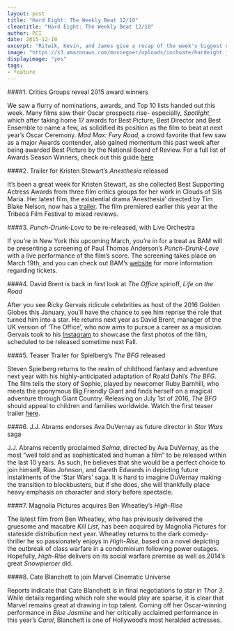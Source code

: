 ```yaml
---
layout: post
title: "Hard Eight: The Weekly Beat 12/10"
cleantitle: "Hard Eight: The Weekly Beat 12/10"
author: PCI
date: 2015-12-10
excerpt: "Ritwik, Kevin, and James give a recap of the week's biggest news"
image: "https://s3.amazonaws.com/moviegoer/uploads/inchoate/hardeight.jpg"
displayimage: "yes"
tags: 
- feature
---
```


####1. Critics Groups reveal 2015 award winners

We saw a flurry of nominations, awards, and Top 10 lists handed out this week. Many films saw their Oscar prospects rise- especially, *Spotlight*, which after taking home 17 awards for Best Picture, Best Director and Best Ensemble to name a few, as solidified its position as the film to beat at next year’s Oscar Ceremony. *Mad Max: Fury Road*, a crowd favorite that few saw as a major Awards contender, also gained momentum this past week after being awarded Best Picture by the National Board of Review. For a full list of Awards Season Winners, check out this guide [here](http://www.indiewire.com/article/the-indiewire-2015-16-awards-season-winners-guide-20151201)

####2. Trailer for Kristen Stewart’s *Anesthesia* released

It’s been a great week for Kristen Stewart, as she collected Best Supporting Actress Awards from three film critics groups for her work in Clouds of Sils Maria. Her latest film, the existential drama ‘Anesthesia’ directed by Tim Blake Nelson, now has a [trailer](https://www.youtube.com/watch?v=quSmBf8shFQ). The film premiered earlier this year at the Tribeca Film Festival to mixed reviews.
	

####3. *Punch-Drunk-Love* to be re-released, with Live Orchestra

If you’re in New York this upcoming March, you’re in for a treat as BAM will be presenting a screening of Paul Thomas Anderson’s *Punch-Drunk-Love* with a live performance of the film’s score. The screening takes place on March 19th, and you can check out BAM’s [website](http://www.bam.org
) for more information regarding tickets.  

####4. David Brent is back in first look at *The Office* spinoff, *Life on the Road*

After you see Ricky Gervais ridicule celebrities as host of the 2016 Golden Globes this January, you’ll have the chance to see him reprise the role that turned him into a star. He returns next year as David Brent, manager of the UK version of ‘The Office’, who now aims to pursue a career as a musician. Gervais took to his [Instagram](https://www.instagram.com/rickygervais/) to showcase the first photos of the film, scheduled to be released sometime next Fall.

####5. Teaser Trailer for Spielberg’s *The BFG* released

Steven Spielberg returns to the realm of childhood fantasy and adventure next year with his highly-anticipated adaptation of Roald Dahl’s *The BFG*. The film tells the story of Sophie, played by newcomer Ruby Barnhill, who meets the eponymous Big Friendly Giant and finds herself on a magical adventure through Giant Country. Releasing on July 1st of 2016, *The BFG* should appeal to children and families worldwide. Watch the first teaser trailer [here](https://www.youtube.com/watch?v=VG5MtenlP-A). 

####6. J.J. Abrams endorses Ava DuVernay as future director in *Star Wars* saga

J.J. Abrams recently proclaimed *Selma*, directed by Ava DuVernay, as the most “well told and as sophisticated and human a film” to be released within the last 10 years. As such, he believes that she would be a perfect choice to join himself, Rian Johnson, and Gareth Edwards in depicting future installments of the ‘Star Wars’ saga. It is hard to imagine DuVernay making the transition to blockbusters, but if she does, she will thankfully place heavy emphasis on character and story before spectacle.

####7. Magnolia Pictures acquires Ben Wheatley’s *High-Rise*

The latest film from Ben Wheatley, who has previously delivered the gruesome and macabre *Kill List*, has been acquired by Magnolia Pictures for stateside distribution next year. Wheatley returns to the dark comedy-thriller he so passionately enjoys in *High-Rise*, based on a novel depicting the outbreak of class warfare in a condominium following power outages. Hopefully, *High-Rise* delivers on its social warfare premise as well as 2014’s great *Snowpiercer* did.

####8. Cate Blanchett to join Marvel Cinematic Universe

Reports indicate that Cate Blanchett is in final negotiations to star in *Thor 3*. While details regarding which role she would play are sparse, it is clear that Marvel remains great at drawing in top talent. Coming off her Oscar-winning performance in *Blue Jasmine* and her critically acclaimed performance in this year’s *Carol*, Blanchett is one of Hollywood’s most heralded actresses.



